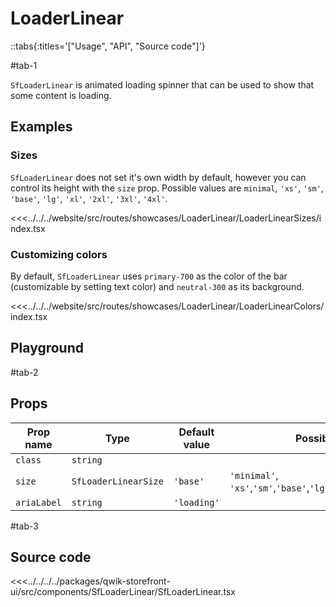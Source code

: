 # LoaderLinear

::tabs{:titles='["Usage", "API", "Source code"]'}

#tab-1

`SfLoaderLinear` is animated loading spinner that can be used to show that some content is loading.

## Examples

### Sizes

`SfLoaderLinear` does not set it's own width by default, however you can control its height with the `size` prop. Possible values are `minimal`, `'xs'`, `'sm'`, `'base'`, `'lg'`, `'xl'`, `'2xl'`, `'3xl'`, `'4xl'`.

<Showcase showcase-name="LoaderLinear/LoaderLinearSizes" style="min-height:300px">

<<<../../../website/src/routes/showcases/LoaderLinear/LoaderLinearSizes/index.tsx

</Showcase>

### Customizing colors

By default, `SfLoaderLinear` uses `primary-700` as the color of the bar (customizable by setting text color) and `neutral-300` as its background.

<!--
You can change these values in your [Tailwind configuration](https://tailwindcss.com/docs/configuration#theme) or override them for a single element using [`important modifier`](https://tailwindcss.com/docs/configuration#important-modifier).
 -->

<!--
::tip
Learn more about [overriding default styles](/customization/overriding-default-styles) in Storefront UI.
::
 -->

<Showcase showcase-name="LoaderLinear/LoaderLinearColors">

<<<../../../website/src/routes/showcases/LoaderLinear/LoaderLinearColors/index.tsx

</Showcase>

<!--
## Accessibility notes

`SfLoaderLinear` uses `aria-live="polite"` to allow screen readers to read the loading status. This can be overriden by passing your own `aria-live` value to the component.

It's important to properly set `aria-label` for screen readers to read proper information while target component is loading. Default value is set to `loading`.
 -->

## Playground

<Generate class="playground" />

#tab-2

## Props

| Prop name   | Type                 | Default value | Possible values                                                           |
| ----------- | -------------------- | ------------- | ------------------------------------------------------------------------- |
| `class`     | `string`             |               |                                                                           |
| `size`      | `SfLoaderLinearSize` | `'base'`      | `'minimal'`, `'xs'`,`'sm'`,`'base'`,`'lg'`,`'xl'`,`'2xl'`,`'3xl'`,`'4xl'` |
| `ariaLabel` | `string`             | `'loading'`   |                                                                           |

#tab-3

## Source code

<<<../../../../packages/qwik-storefront-ui/src/components/SfLoaderLinear/SfLoaderLinear.tsx
